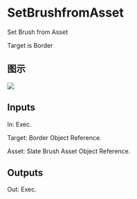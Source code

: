 # SetBrushfromAsset

Set Brush from Asset

Target is Border

## 图示

![]($-20221218-17543004.png)

## Inputs

In: Exec.

Target: Border Object Reference.

Asset: Slate Brush Asset Object Reference.  

## Outputs

Out: Exec.


